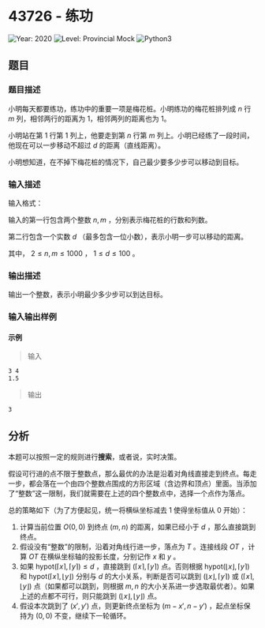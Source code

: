 # 43726 - 练功

![Year: 2020](https://img.shields.io/badge/Year-2020-white)
![Level: Provincial Mock](https://img.shields.io/badge/Level-Provincial%20Mock-blue)
![Python3](https://img.shields.io/badge/Python3-AC-green)

## 题目

### 题目描述

小明每天都要练功，练功中的重要一项是梅花桩。小明练功的梅花桩排列成 $n$ 行 $m$ 列，相邻两行的距离为 1，相邻两列的距离也为 1。

小明站在第 1 行第 1 列上，他要走到第 $n$ 行第 $m$ 列上。小明已经练了一段时间，他现在可以一步移动不超过 $d$ 的距离（直线距离）。

小明想知道，在不掉下梅花桩的情况下，自己最少要多少步可以移动到目标。

### 输入描述

输入格式：

输入的第一行包含两个整数 $n, m$ ，分别表示梅花桩的行数和列数。

第二行包含一个实数 $d$ （最多包含一位小数），表示小明一步可以移动的距离。

其中， $2 \leq n, m \leq 1000$ ， $1 \leq d \leq 100$ 。

### 输出描述

输出一个整数，表示小明最少多少步可以到达目标。

### 输入输出样例

#### 示例

> 输入

```txt
3 4
1.5
```

> 输出

```txt
3
```

## 分析

本题可以按照一定的规则进行**搜索**，或者说，实时决策。

假设可行进的点不限于整数点，那么最优的办法是沿着对角线直接走到终点。每走一步，都会落在一个由四个整数点围成的方形区域（含边界和顶点）里面。当添加了“整数”这一限制，我们就需要在上述的四个整数点中，选择一个点作为落点。

总的策略如下（为了方便起见，统一将横纵坐标减去 $1$ 使得坐标值从 $0$ 开始）：

1. 计算当前位置 $O(0, 0)$ 到终点 $(m, n)$ 的距离，如果已经小于 $d$ ，那么直接跳到终点。
2. 假设没有“整数”的限制，沿着对角线行进一步，落点为 $T$ 。连接线段 $OT$ ，计算 $OT$ 在横纵坐标轴的投影长度，分别记作 $x$ 和 $y$ 。
3. 如果 $\text{hypot}(\lceil x \rceil, \lceil y \rceil) \le d$ ，直接跳到 $(\lceil x \rceil, \lceil y \rceil)$ 点。否则根据 $\text{hypot}(\lfloor x \rfloor, \lceil y \rceil)$ 和 $\text{hypot}(\lceil x \rceil, \lfloor y \rfloor)$ 分别与 $d$ 的大小关系，判断是否可以跳到 $(\lfloor x \rfloor, \lceil y \rceil)$ 或 $(\lceil x \rceil, \lfloor y \rfloor)$ 点（如果都可以跳到，则根据 $m,n$ 的大小关系进一步选取最优者）。如果上述的点都不可行，则只能跳到 $(\lfloor x \rfloor, \lfloor y \rfloor)$ 点。
4. 假设本次跳到了 $(x', y')$ 点，则更新终点坐标为 $(m-x', n-y')$ ，起点坐标保持为 $(0, 0)$ 不变，继续下一轮循环。
